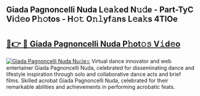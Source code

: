 ## Giada Pagnoncelli Nuda L𝚎a𝚔ed N𝚞𝚍e - Part-TyC Vi𝚍𝚎o P𝚑𝚘tos - H𝚘𝚝 O𝚗𝚕yf𝚊ns L𝚎a𝚔s 4TIOe

# <h2><a href="http://kfeb1sa.oniu.top/?m=Giada+Pagnoncelli+Nuda">🔗👉 🔴 Giada Pagnoncelli Nuda P𝚑ot𝚘𝚜 V𝚒d𝚎o</a></h2>

[![Giada Pagnoncelli Nuda Nu𝚍e𝚜](https://i.imgur.com/0qMVB7G.gif)](http://kfeb1sa.oniu.top/?m=Giada+Pagnoncelli+Nuda)
Virtual dance innovator and web entertainer Giada Pagnoncelli Nuda, celebrated for disseminating dance and lifestyle inspiration through solo and collaborative dance acts and brief films. Skilled acrobat Giada Pagnoncelli Nuda, celebrated for their remarkable abilities and achievements in performing acrobatic feats.  
